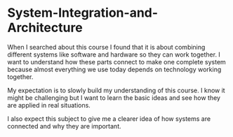 # System-Integration-and-Architecture

When I searched about this course I found that it is about combining different systems like software and hardware so they can work together. I want to understand how these parts connect to make one complete system because almost everything we use today depends on technology working together.

My expectation is to slowly build my understanding of this course. I know it might be challenging but I want to learn the basic ideas and see how they are applied in real situations.

I also expect this subject to give me a clearer idea of how systems are connected and why they are important. 

